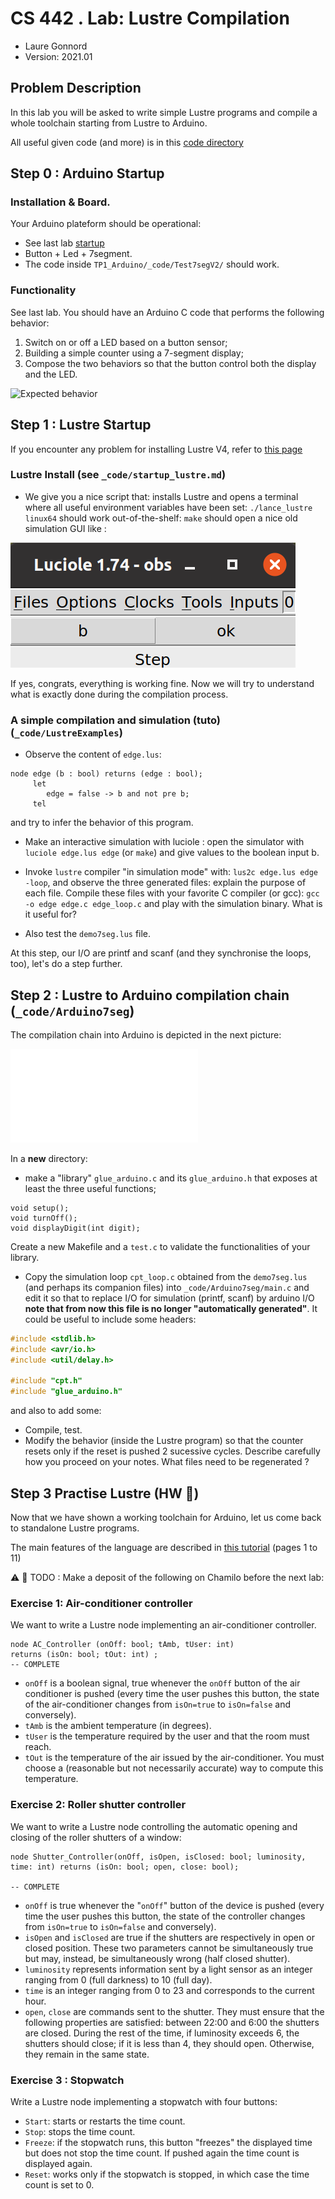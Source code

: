# CS 442 . Lab: Lustre Compilation

  * Laure Gonnord
  * Version: 2021.01

## Problem Description 

In this lab you will be asked to write simple Lustre programs and compile a whole toolchain starting from Lustre to Arduino.

All useful given code (and more) is in this [code directory](_code/)

## Step 0 : Arduino Startup

### Installation & Board.

Your Arduino plateform should be operational:
* See last lab [startup](../TP1_Arduino/_startup-arduino.md)
* Button + Led + 7segment.
* The code inside `TP1_Arduino/_code/Test7segV2/` should work.

### Functionality

See last lab. You should have an Arduino C code that performs the following behavior:
  1. Switch on or off a LED based on a button sensor;
  2. Building a simple counter using a 7-segment display;
  3. Compose the two behaviors so that the button control both the display and the LED.

![Expected behavior](figs/expected_behavior_cr10.png)


## Step 1 : Lustre Startup 

If you encounter any problem for installing Lustre V4, refer to [this page](https://www-verimag.imag.fr/DIST-TOOLS/SYNCHRONE/lustre-v4/distrib/index.html)


### Lustre Install (see `_code/startup_lustre.md`)

* We give you a nice script that: installs Lustre and opens a terminal where all useful environment variables have been set:  `./lance_lustre linux64` should work out-of-the-shelf: `make` should open a nice old simulation GUI like : 

![Luciole GUI](figs/luciole.png)

If yes, congrats, everything is working fine. Now we will try to understand what is exactly done during the compilation process.

### A simple compilation  and simulation (tuto) (`_code/LustreExamples`)

* Observe the content of  `edge.lus`:

```Lustre
node edge (b : bool) returns (edge : bool);
     let
        edge = false -> b and not pre b;
     tel
```
and try to infer the behavior of this program.

* Make an interactive simulation with luciole :  open the simulator with `luciole edge.lus edge` (or `make`) and give values to the boolean input b. 

* Invoke `lustre` compiler "in simulation mode" with: `lus2c edge.lus edge -loop`, and observe the three generated files: explain the purpose of each file. Compile these files with your favorite C compiler (or gcc): `gcc -o edge edge.c edge_loop.c` and play with the simulation binary. What is it useful for?

* Also test the `demo7seg.lus` file.

At this step, our I/O are printf and scanf (and they synchronise the loops, too), let's do a step further.

## Step 2 : Lustre to Arduino compilation chain (`_code/Arduino7seg`)

The compilation chain into Arduino is depicted in the next picture:

![Compilation Chain](figs/compilChainLustre.pdf)

In a **new**  directory:
* make a "library" `glue_arduino.c` and its `glue_arduino.h` that exposes at least the three useful functions; 
```
void setup();
void turnOff();
void displayDigit(int digit);
```
Create a new Makefile and a `test.c` to validate the functionalities of your library.
* Copy the simulation loop `cpt_loop.c` obtained from the `demo7seg.lus` (and perhaps its companion files) into `_code/Arduino7seg/main.c` and edit it so that to replace I/O for simulation (printf, scanf) by arduino I/O **note that from now this file is no longer "automatically generated"**. It could be useful to include some headers:
```C
#include <stdlib.h>
#include <avr/io.h>
#include <util/delay.h>

#include "cpt.h"
#include "glue_arduino.h"
```
and also to add some:
* Compile, test.
* Modify the behavior (inside the Lustre program) so that the counter resets only if the reset is pushed 2 sucessive cycles. Describe carefully how you proceed on your notes. What files need to be regenerated ?

## Step 3 Practise Lustre (HW :pencil:)

Now that we have shown a working toolchain for Arduino, let us come back to standalone Lustre programs. 

The main features of the language are described in [this tutorial](https://www-verimag.imag.fr/DIST-TOOLS/SYNCHRONE/lustre-v4/distrib/lustre_tutorial.pdf) (pages 1 to 11)

:warning:  :pencil: TODO : Make a deposit of the following on Chamilo before the next lab:

### Exercise 1: Air-conditioner controller

We want to write a Lustre node implementing an air-conditioner controller.
```Lustre
node AC_Controller (onOff: bool; tAmb, tUser: int)
returns (isOn: bool; tOut: int) ;
-- COMPLETE
```

* `onOff` is a boolean signal, true whenever the `onOff` button of the air conditioner is pushed (every time the user pushes this button, the state of the air-conditioner changes from `isOn=true` to `isOn=false` and conversely).
* `tAmb` is the ambient temperature (in degrees).
* `tUser` is the temperature required by the user and that the room must reach.
* `tOut` is the temperature of the air issued by the air-conditioner. You must choose a (reasonable but not necessarily accurate) way to compute this temperature.

 

### Exercise 2: Roller shutter controller

We want to write a Lustre node controlling the automatic opening and closing of the roller shutters of a window:
```Lustre
node Shutter_Controller(onOff, isOpen, isClosed: bool; luminosity, time: int) returns (isOn: bool; open, close: bool); 

-- COMPLETE
```
 
* `onOff` is true whenever the "`onOff`" button of the device is pushed (every time the user pushes this button, the state of the controller changes from `isOn=true` to `isOn=false` and conversely).
* `isOpen` and `isClosed` are true if the shutters are respectively in open or closed position. These two parameters cannot be simultaneously true but may, instead, be simultaneously wrong (half closed shutter).
* `luminosity` represents information sent by a light sensor as an integer ranging from 0 (full darkness) to 10 (full day).
* `time` is an integer ranging from 0 to 23 and corresponds to the current hour.
* `open`, `close` are commands sent to the shutter. They must ensure that the following properties are satisfied: between 22:00 and 6:00 the shutters are closed. During the rest of the time, if luminosity exceeds 6, the shutters should close; if it is less than 4, they should open. Otherwise, they remain in the same state.
 

### Exercise 3 : Stopwatch

Write a Lustre node implementing a stopwatch with four buttons:
* `Start`: starts or restarts the time count.
* `Stop`: stops the time count.
* `Freeze`: if the stopwatch runs, this button "freezes" the displayed time but does not stop the time count. If pushed again the time count is displayed again.
* `Reset`: works only if the stopwatch is stopped, in which case the time count is set to 0.
